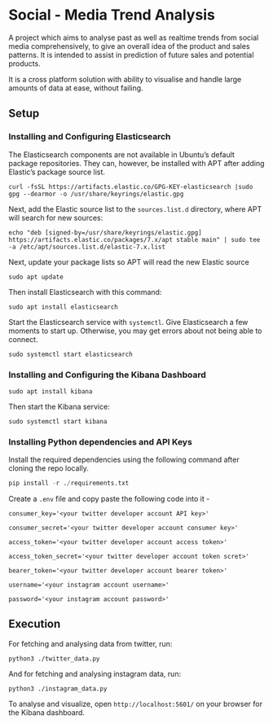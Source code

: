 # Social - Media Trend Analysis

A project which aims to analyse past as well as realtime trends from social media comprehensively, to give an overall idea of the product and sales patterns. It is intended to assist in prediction of future sales and potential products.

It is a cross platform solution with ability to visualise and handle large amounts of data at ease, without failing.

## Setup

### Installing and Configuring Elasticsearch

The Elasticsearch components are not available in Ubuntu’s default package repositories. They can, however, be installed with APT after adding Elastic’s package source list.


    curl -fsSL https://artifacts.elastic.co/GPG-KEY-elasticsearch |sudo gpg --dearmor -o /usr/share/keyrings/elastic.gpg


Next, add the Elastic source list to the `sources.list.d` directory, where APT will search for new sources:


    echo "deb [signed-by=/usr/share/keyrings/elastic.gpg] https://artifacts.elastic.co/packages/7.x/apt stable main" | sudo tee -a /etc/apt/sources.list.d/elastic-7.x.list


Next, update your package lists so APT will read the new Elastic source


    sudo apt update


Then install Elasticsearch with this command:


    sudo apt install elasticsearch


Start the Elasticsearch service with `systemctl`. Give Elasticsearch a few moments to start up. Otherwise, you may get errors about not being able to connect.

    sudo systemctl start elasticsearch

### Installing and Configuring the Kibana Dashboard

    sudo apt install kibana

Then start the Kibana service:

    sudo systemctl start kibana

### Installing Python dependencies and API Keys

Install the required dependencies using the following command after cloning the repo locally.

```python
pip install -r ./requirements.txt
```

Create a `.env` file and copy paste the following code into it - 

    consumer_key='<your twitter developer account API key>'
    
    consumer_secret='<your twitter developer account consumer key>'
    
    access_token='<your twitter developer account access token>'
    
    access_token_secret='<your twitter developer account token scret>'
    
    bearer_token='<your twitter developer account bearer token>'
    
    username='<your instagram account username>'
    
    password='<your instagram account password>'

## Execution

For fetching and analysing data from twitter, run:

    python3 ./twitter_data.py


And for fetching and analysing instagram data, run:   

    python3 ./instagram_data.py


To analyse and visualize, open `http://localhost:5601/` on your browser for the Kibana dashboard.
